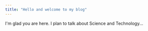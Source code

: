 ```yaml
---
title: "Hello and welcome to my blog"
---
```


I'm glad you are here. I plan to talk about Science and Technology...
